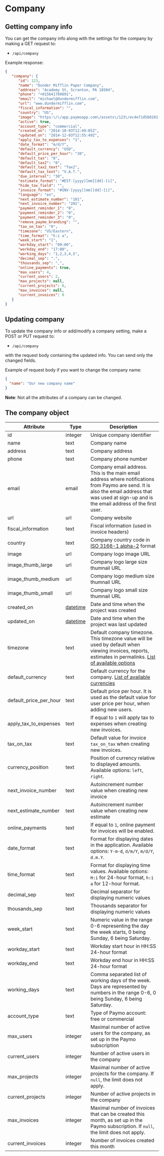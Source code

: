 # Company

## Getting company info

You can get the company info along with the settings for the company by making a GET request to:

* `/api/company`

Example response:

```json
{
   "company": {
      "id": 123,
      "name": "Dunder Mifflin Paper Company",
      "address": "Academy St, Scranton, PA 18504",
      "phone": "+015641789891",
      "email": "michael@dundermifflin.com",
      "url": "www.dundermifflin.com",
      "fiscal_information": "",
      "country": "US",
      "image": "https:\/\/app.paymoapp.com\/assets\/123\/ec4e71d560281f6d55b8c24c7f42db2f.png",
      "active": true,
      "account_type": "commercial",
      "created_on": "2014-10-03T12:49:05Z",
      "updated_on": "2014-12-03T12:55:49Z",
      "apply_tax_to_expenses": "1",
      "date_format": "m/d/Y",
      "default_currency": "USD",
      "default_price_per_hour": "30",
      "default_tax": "0",
      "default_tax2": "0",
      "default_tax2_text": "Tax2",
      "default_tax_text": "V.A.T.",
      "due_interval": "30",
      "estimate_format": "#EST-[yyyy][mm][dd]-[i]",
      "hide_tax_field": "",
      "invoice_format": "#INV-[yyyy][mm][dd]-[i]",
      "language": "en",
      "next_estimate_number": "101",
      "next_invoice_number": "201",
      "payment_reminder_1": "0",
      "payment_reminder_2": "0",
      "payment_reminder_3": "0",
      "remove_paymo_branding": "",
      "tax_on_tax": "0",
      "timezone": "US/Eastern",
      "time_format": "h:i a",
      "week_start": "1",
      "workday_start": "09:00",
      "workday_end": "17:00",
      "working_days": "1,2,3,4,5",
      "decimal_sep": ".",
      "thousands_sep": ",",
      "online_payments": true,
      "max_users": 4,
      "current_users": 2,
      "max_projects": null,
      "current_projects": 6,
      "max_invoices": null,
      "current_invoices": 0
   }
}
```

## Updating company 

To update the company info or add/modify a company setting, make a POST or PUT request to:

* `/api/company`

with the request body containing the updated info. You can send only the changed fields.

Example of request body if you want to change the company name:

```json
{
  "name": "Our new company name"
}
```

**Note**: Not all the attributes of a company can be changed.

## The company object

Attribute|Type|Description
------|------|-----
id | integer | Unique company identifier
name | text | Company name
address | text | Company address
phone | text | Company phone number
email | email | Company email address. This is the main email address where notifications from Paymo are send. It is also the email address that was used at sign-up and is the email address of the first user.
url | url | Company website 
fiscal_information | text | Fiscal information (used in invoice headers)
country | text | Company country code in [ISO 3166-1 alpha-2](http://en.wikipedia.org/wiki/ISO_3166-1_alpha-2) format
image | url | Company logo image URL
image_thumb_large | url | Company logo large size thumnail URL
image_thumb_medium | url | Company logo medium size thumnail URL
image_thumb_small | url | Company logo small size thumnail URL
created_on | [datetime](datetime.md) | Date and time when the project was created
updated_on | [datetime](datetime.md) | Date and time when the project was last updated
timezone | text | Default company timezone. This timezone value will be used by default when viewing invoices, reports, estimates in permalinks. [List of available options](http://en.wikipedia.org/wiki/List_of_tz_database_time_zones)
default_currency | text | Default currency for the company. [List of available currencies](currencies.md)
default_price_per_hour | text | Default price per hour. It is used as the default value for user price per hour, when adding new users. 
apply_tax_to_expenses | text | If equal to `1` will apply tax to expenses when creating new invoices.
tax_on_tax | text | Default value for invoice `tax_on_tax` when creating new invoices. 
currency_position | text | Position of currency relative to displayed amounts. Available options: `left`, `right`.
next_invoice_number | text | Autoincrement number value when creating new invoice
next_estimate_number | text | Autoincrement number value when creating new estimate
online_payments | text | If equal to `1`, online payment for invoices will be enabled.
date_format | text | Format for displaying dates in the application. Available options: `Y-m-d`, `d/m/Y`, `m/d/Y`, `d.m.Y`.
time_format | text | Format for displaying time values. Available options: `H:i` for 24-hour format, `h:i a` for 12-hour format. 
decimal_sep | text | Decimal separator for displaying numeric values
thousands_sep | text | Thousands separator for displaying numeric values
week_start | text | Numeric value in the range 0-6 representing the day the week starts, 0 being Sunday, 6 being Saturday.
workday_start | text | Workday start hour in HH:SS 24-hour format
workday_end | text | Workday end hour in HH:SS 24-hour format
working_days | text | Comma separated list of working days of the week. Days are represented by numbers in the range 0-6, 0 being Sunday, 6 being Saturday.
account_type | text | Type of Paymo account: free or commercial
max_users | integer | Maximal number of active users for the company, as set up in the Paymo subscription
current_users | integer | Number of active users in the company
max_projects | integer | Maximal number of active projects for the company. If `null`, the limit does not apply.
current_projects | integer | Number of active projects in the company
max_invoices | integer | Maximal number of invoices that can be created this month, as set up in the Paymo subscription. If `null`, the limit does not apply.
current_invoices | integer | Number of invoices created this month



